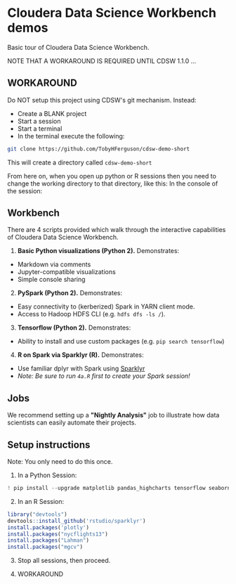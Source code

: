 # Cloudera Data Science Workbench demos
Basic tour of Cloudera Data Science Workbench.

NOTE THAT A WORKAROUND IS REQUIRED UNTIL CDSW 1.1.0 ... 

## WORKAROUND
Do NOT setup this project using CDSW's git mechanism. Instead: 
+ Create a BLANK project
+ Start a session
+ Start a terminal
+ In the terminal execute the following:
```sh
git clone https://github.com/TobyHFerguson/cdsw-demo-short
```
This will create a directory called `cdsw-demo-short`

From here on, when you open up python or R sessions then you need to change the working directory to that directory, like this: In the console of the session:


## Workbench
There are 4 scripts provided which walk through the interactive capabilities of Cloudera Data Science Workbench.

1. **Basic Python visualizations (Python 2).** Demonstrates:
  - Markdown via comments
  - Jupyter-compatible visualizations
  - Simple console sharing
2. **PySpark (Python 2).** Demonstrates:
  - Easy connectivity to (kerberized) Spark in YARN client mode.
  - Access to Hadoop HDFS CLI (e.g. `hdfs dfs -ls /`).
3. **Tensorflow (Python 2).** Demonstrates:
  - Ability to install and use custom packages (e.g. `pip search tensorflow`)
4. **R on Spark via Sparklyr (R).** Demonstrates:
  - Use familiar dplyr with Spark using [Sparklyr](http://spark.rstudio.com)
  - *Note: Be sure to run `4a.R` first to create your Spark session!*

## Jobs
We recommend setting up a **"Nightly Analysis"** job to illustrate how data scientists can easily automate their projects.


## Setup instructions
Note: You only need to do this once.

1. In a Python Session:
```Python
! pip install --upgrade matplotlib pandas_highcharts tensorflow seaborn
```

2. In an R Session:
```R
library("devtools")
devtools::install_github('rstudio/sparklyr')
install.packages('plotly')
install.packages("nycflights13")
install.packages("Lahman")
install.packages("mgcv")
```

3. Stop all sessions, then proceed.

4. WORKAROUND 
